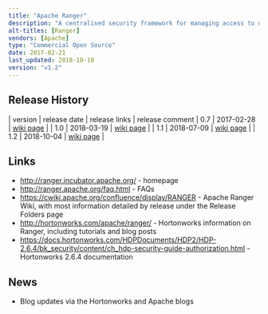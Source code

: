 ```yaml
---
title: "Apache Ranger"
description: "A centralised security framework for managing access to data in Hadoop.  Supports integration with LDAP and Active Directory for user authentication, a central policy server/store (with a web based administration interface and REST API), and plugins for Hadoop components (including HDFS, Hive, HBase, Storm, Knox, Solr, Kafka, YARN, Atlas and NiFi) to manage authorisation of user access to data.  Supports data masking and row level access policies (currently only supported by Hive), the ability to define policies against tags as well as directly against resources (with tags assigned to resources externally, e.g. in Apache Atlas), and the ability to use more complex conditions (e.g. denying access after an expiration date or based on a users location).  Extendable with the ability to add support for new services (Ranger Stacks) and to add custom decision rules (via content enrichers and condition evaluators).  Also supports a full audit capability of access requests and decisions, and a key management service for HDFS encryption keys.  An Apache project, donated in July 2014 as Argus by the Hortonworks following their acquisition of XA Secure, graaduating in February 2017.  Reached v1.0 in March 2018, and is still under active development with a range of contributors."
alt-titles: [Ranger]
vendors: [Apache]
type: "Commercial Open Source"
date: 2017-02-21
last_updated: 2018-10-10
version: "v1.2"
---
```

## Release History

| version | release date | release links | release comment
| 0.7 | 2017-02-28 | [wiki page](https://cwiki.apache.org/confluence/display/RANGER/0.7.0+Release+-+Apache+Ranger) |
| 1.0 | 2018-03-19 | [wiki page](https://cwiki.apache.org/confluence/display/RANGER/1.0.0+Release+-+Apache+Ranger) |
| 1.1 | 2018-07-09 | [wiki page](https://cwiki.apache.org/confluence/display/RANGER/1.1.0+Release+-+Apache+Ranger) |
| 1.2 | 2018-10-04 | [wiki page](https://cwiki.apache.org/confluence/display/RANGER/1.2.0+Release+-+Apache+Ranger) |

## Links

* <http://ranger.incubator.apache.org/> - homepage
* <http://ranger.apache.org/faq.html> - FAQs
* <https://cwiki.apache.org/confluence/display/RANGER> - Apache Ranger Wiki, with most information detailed by release under the Release Folders page
* <http://hortonworks.com/apache/ranger/> - Hortonworks information on Ranger, including tutorials and blog posts
* <https://docs.hortonworks.com/HDPDocuments/HDP2/HDP-2.6.4/bk_security/content/ch_hdp-security-guide-authorization.html> - Hortonworks 2.6.4 documentation

## News

* Blog updates via the Hortonworks and Apache blogs
